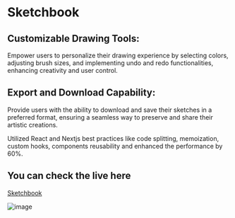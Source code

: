 # Sketchbook
## Customizable Drawing Tools: 
Empower users to personalize their drawing experience by selecting colors, adjusting brush sizes, and implementing undo and redo functionalities, enhancing creativity and user control.

## Export and Download Capability: 
Provide users with the ability to download and save their sketches in a preferred format, ensuring a seamless way to preserve and share their artistic creations.

Utilized React and Nextjs best practices like code splitting, memoization, custom hooks, components reusability and
enhanced the performance by 60%.


## You can check the live here
[Sketchbook]([https://github.com/vercel/next.js/](https://sketchbook-online.vercel.app/))


![image](https://github.com/ajaySankapal/sketchbook/assets/90617524/bbddc9f4-a111-4b2a-84eb-e80429662960)



